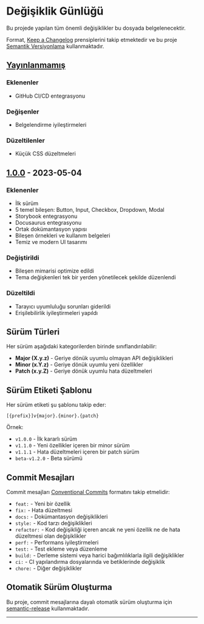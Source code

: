 # Değişiklik Günlüğü

Bu projede yapılan tüm önemli değişiklikler bu dosyada belgelenecektir.

Format, [Keep a Changelog](https://keepachangelog.com/tr/1.0.0/) prensiplerini takip etmektedir ve bu proje [Semantik Versiyonlama](https://semver.org/lang/tr/) kullanmaktadır.

## [Yayınlanmamış]

### Eklenenler
- GitHub CI/CD entegrasyonu

### Değişenler
- Belgelendirme iyileştirmeleri

### Düzeltilenler
- Küçük CSS düzeltmeleri

## [1.0.0] - 2023-05-04

### Eklenenler
- İlk sürüm
- 5 temel bileşen: Button, Input, Checkbox, Dropdown, Modal
- Storybook entegrasyonu
- Docusaurus entegrasyonu
- Ortak dokümantasyon yapısı
- Bileşen örnekleri ve kullanım belgeleri
- Temiz ve modern UI tasarımı

### Değiştirildi
- Bileşen mimarisi optimize edildi
- Tema değişkenleri tek bir yerden yönetilecek şekilde düzenlendi

### Düzeltildi
- Tarayıcı uyumluluğu sorunları giderildi
- Erişilebilirlik iyileştirmeleri yapıldı

## Sürüm Türleri

Her sürüm aşağıdaki kategorilerden birinde sınıflandırılabilir:

- **Major (X.y.z)** - Geriye dönük uyumlu olmayan API değişiklikleri
- **Minor (x.Y.z)** - Geriye dönük uyumlu yeni özellikler
- **Patch (x.y.Z)** - Geriye dönük uyumlu hata düzeltmeleri

## Sürüm Etiketi Şablonu

Her sürüm etiketi şu şablonu takip eder:

```
[{prefix}]v{major}.{minor}.{patch}
```

Örnek:
- `v1.0.0` - İlk kararlı sürüm
- `v1.1.0` - Yeni özellikler içeren bir minor sürüm
- `v1.1.1` - Hata düzeltmeleri içeren bir patch sürüm
- `beta-v1.2.0` - Beta sürümü

## Commit Mesajları

Commit mesajları [Conventional Commits](https://www.conventionalcommits.org/) formatını takip etmelidir:

- `feat:` - Yeni bir özellik
- `fix:` - Hata düzeltmesi
- `docs:` - Dokümantasyon değişiklikleri
- `style:` - Kod tarzı değişiklikleri
- `refactor:` - Kod değişikliği içeren ancak ne yeni özellik ne de hata düzeltmesi olan değişiklikler
- `perf:` - Performans iyileştirmeleri
- `test:` - Test ekleme veya düzenleme
- `build:` - Derleme sistemi veya harici bağımlılıklarla ilgili değişiklikler
- `ci:` - CI yapılandırma dosyalarında ve betiklerinde değişiklik
- `chore:` - Diğer değişiklikler

## Otomatik Sürüm Oluşturma

Bu proje, commit mesajlarına dayalı otomatik sürüm oluşturma için [semantic-release](https://github.com/semantic-release/semantic-release) kullanmaktadır.

---

[Yayınlanmamış]: https://github.com/zeynebozdem/storybook-docusaurus-example/compare/v1.0.0...HEAD
[1.0.0]: https://github.com/zeynebozdem/storybook-docusaurus-example/releases/tag/v1.0.0 